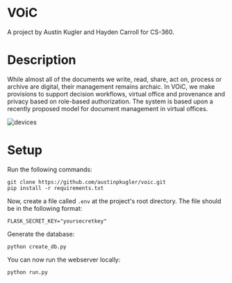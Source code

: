 # VOiC
A project by Austin Kugler and Hayden Carroll for CS-360.

# Description
While almost all of the documents we write, read, share, act on, process or archive are digital, their management remains archaic. In VOiC, we make provisions to support decision workflows, virtual office and provenance and privacy based on role-based authorization. The system is based upon a recently proposed model for document management in virtual offices.

![devices](https://user-images.githubusercontent.com/44652750/163325915-b78a74f1-d32b-435a-bdba-f72fb105a610.png)

# Setup
Run the following commands:
```
git clone https://github.com/austinpkugler/voic.git
pip install -r requirements.txt
```
Now, create a file called `.env` at the project's root directory. The file should be in the following format:
```
FLASK_SECRET_KEY="yoursecretkey"
```
Generate the database:
```
python create_db.py
```
You can now run the webserver locally:
```
python run.py
```
